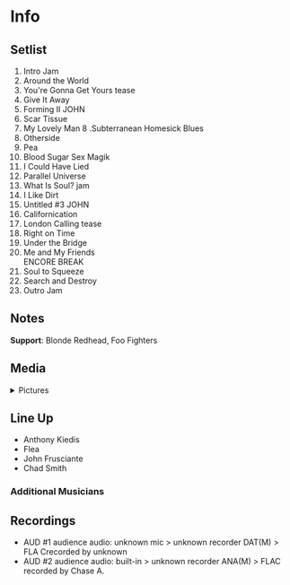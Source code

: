 # Info

## Setlist

1. Intro Jam
2. Around the World
3. You're Gonna Get Yours tease
4. Give It Away
5. Forming II JOHN
6. Scar Tissue
7. My Lovely Man
8 .Subterranean Homesick Blues
9. Otherside
10. Pea
11. Blood Sugar Sex Magik
12. I Could Have Lied
13. Parallel Universe
14. What Is Soul? jam
15. I Like Dirt
16. Untitled #3 JOHN
17. Californication
18. London Calling tease
19. Right on Time
20. Under the Bridge
21. Me and My Friends
<br> ENCORE BREAK
22. Soul to Squeeze
23. Search and Destroy
24. Outro Jam

## Notes

**Support**: Blonde Redhead, Foo Fighters

## Media 

<details>
  <summary>Pictures</summary>
  <!--<img alt="Setlist" title="Setlist" src="_.jpg" height="200" />
  <img alt="Clipping" title="Clipping" src="_.jpg" height="200" />
  <img alt="Flyer" title="Flyer" src="_.jpg" height="200" />-->
</details>

## Line Up

* Anthony Kiedis
* Flea
* John Frusciante
* Chad Smith

### Additional Musicians

## Recordings

* AUD #1 audience audio: unknown mic > unknown recorder DAT(M) > FLA Crecorded by unknown
* AUD #2 audience audio: built-in > unknown recorder ANA(M) > FLAC recorded by Chase A.
